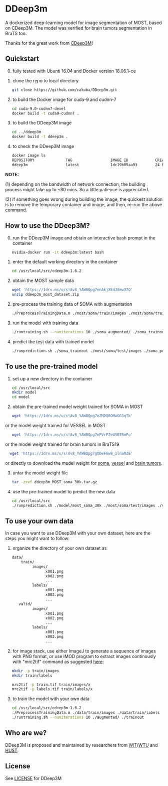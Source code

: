 [license]: https://github.com/cakuba/DDeep3m/blob/master/LICENSE
[soma]: https://1drv.ms/u/s!Av8_YAWBQpg7eZMDQ0OMwGG3qTk
[vessel]: https://1drv.ms/u/s!Av8_YAWBQpg7ePVrPZeUSB7RmPo
[tumors]: https://1drv.ms/u/s!Av8_YAWBQpg7gQDeF6w9_1lnaMZE
[imod]: https://github.com/CRBS/cdeep3m/wiki/Tutorial-1-Generating-training-data-with-IMOD

# DDeep3m

A dockerized deep-learning model for image segmentation of MOST, based on CDeep3M. The model was verified for brain tumors segmentation in BraTS too.

Thanks for the great work from <a href="https://github.com/CRBS/cdeep3m" target="_blank">CDeep3M</a>!

## Quickstart

0. fully tested with Ubunti 16.04 and Docker version 18.06.1-ce

1. clone the repo to local directory 
```Bash
   git clone https://github.com/cakuba/DDeep3m.git
```
2. to build the Docker image for cuda-9 and cudnn-7
```Bash
   cd cuda-9.0-cudnn7-devel 
   docker build -t cuda9-cudnn7 .
```   
3. to build the DDeep3M image
```Bash
   cd ../ddeep3m
   docker build -t ddeep3m .
```   
4. to check the DDeep3M image
```Bash
   docker image ls
   REPOSITORY              TAG                 IMAGE ID            CREATED             SIZE
   ddeep3m                 latest              1dc19b05aa93        24 hours ago        4.4GB
```

**NOTE:**

(1) depending on the bandwidth of network connection, the building process might take up to ~30 mins. So a little patience is appreciated.

(2) if something goes wrong during building the image, the quickest solution is to remove the temporary container and image, and then, re-run the above command.


## How to use the DDeep3M?

0. run the DDeep3M image and obtain an interactive bash prompt in the container
```Bash
   nvidia-docker run -it ddeep3m:latest bash
```
1. enter the default working directory in the container
```Bash
   cd /usr/local/src/cdeep3m-1.6.2
```
2. obtain the MOST sample data
```Bash
   wget 'https://1drv.ms/u/s!Av8_YAWBQpg7enAkjXEdJ8mw37Q'
   unzip ddeep3m_most_dataset.zip
```

2. pre-process the training data of SOMA with augmentation
```Bash
   ./PreprocessTrainingData.m ./most/soma/train/images ./most/soma/train/labels ./soma_augmented/ 
```   
3. run the model with training data
```Bash
   ./runtraining.sh --numiterations 10 ./soma_augmented/ ./soma_trainout 
```   
4. predict the test data with trained model
```Bash
   ./runprediction.sh ./soma_trainout ./most/soma/test/images ./soma_predictout/ 
```   

## To use the pre-trained model

1. set up a new directory in the container
```Bash
   cd /usr/local/src
   mkdir model
   cd model
```

2. obtain the pre-trained model weight trained for SOMA in MOST
```Bash
   wget 'https://1drv.ms/u/s!Av8_YAWBQpg7eZMDQ0OMwGG3qTk'
``` 
   or the model weight trained for VESSEL in MOST
```Bash
   wget 'https://1drv.ms/u/s!Av8_YAWBQpg7ePVrPZeUSB7RmPo'
```  
   or the model weight trained for brain tumors in BraTS19
 ```Bash
   wget 'https://1drv.ms/u/s!Av8_YAWBQpg7gQDeF6w9_1lnaMZE'
```    
   or directly to download the model weight for [soma][soma], [vessel][vessel] and [brain tumors][tumors].

3. untar the model weight file
```Bash
   tar -zxvf ddeep3m_MOST_soma_30k.tar.gz
``` 

4. use the pre-trained model to predict the new data
```Bash
   cd /usr/local/src
   ./runprediction.sh ./model/most_soma_30k ./most/soma/test/images ./soma_predictout/ 
``` 

## To use your own data

In case you want to use DDeep3M with your own dataset, here are the steps you might want to follow:

1. organize the directory of your own dataset as 
```Bash
   data/
       train/
            images/
                  x001.png
                  x002.png
                  ...
            labels/
                  x001.png
                  x002.png
                  ...
      valid/
            images/
                  x001.png
                  x002.png
                  ...
            labels/
                  x001.png
                  x002.png
                  ...           
```

2. for image stack, use either ImageJ to generate a sequence of images with PNG format, or use IMOD program to extract  images continously with "mrc2tif" command as suggested [here][imod]:
```Bash
   mkdir -p train/images
   mkdir train/labels

   mrc2tif -p train.tif train/images/x
   mrc2tif -p labels.tif train/labels/x
``` 

3. to train the model with your own data
```Bash
   cd /usr/local/src/cdeep3m-1.6.2
   ./PreprocessTrainingData.m ./data/train/images ./data/train/labels ./augmented/ 
   ./runtraining.sh --numiterations 10 ./augmented/ ./trainout 
``` 

## Who are we?

DDeep3M is proposed and maintained by researchers from <a href="https://www.wit.edu.cn/" target="_blank">WIT</a>/<a href="http://www.wtu.edu.cn" target="_blank">WTU</a> and <a href="http://www.wnlo.cn/"  target="_blank">HUST</a>.

## License

See [LICENSE][license] for DDeep3M

